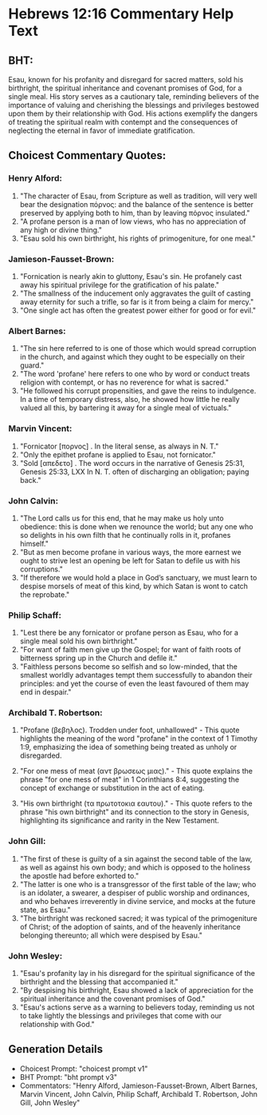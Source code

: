 # Hebrews 12:16 Commentary Help Text

## BHT:
Esau, known for his profanity and disregard for sacred matters, sold his birthright, the spiritual inheritance and covenant promises of God, for a single meal. His story serves as a cautionary tale, reminding believers of the importance of valuing and cherishing the blessings and privileges bestowed upon them by their relationship with God. His actions exemplify the dangers of treating the spiritual realm with contempt and the consequences of neglecting the eternal in favor of immediate gratification.

## Choicest Commentary Quotes:
### Henry Alford:
1. "The character of Esau, from Scripture as well as tradition, will very well bear the designation πόρνος: and the balance of the sentence is better preserved by applying both to him, than by leaving πόρνος insulated."
2. "A profane person is a man of low views, who has no appreciation of any high or divine thing."
3. "Esau sold his own birthright, his rights of primogeniture, for one meal."

### Jamieson-Fausset-Brown:
1. "Fornication is nearly akin to gluttony, Esau's sin. He profanely cast away his spiritual privilege for the gratification of his palate." 
2. "The smallness of the inducement only aggravates the guilt of casting away eternity for such a trifle, so far is it from being a claim for mercy." 
3. "One single act has often the greatest power either for good or for evil."

### Albert Barnes:
1. "The sin here referred to is one of those which would spread corruption in the church, and against which they ought to be especially on their guard."
2. "The word 'profane' here refers to one who by word or conduct treats religion with contempt, or has no reverence for what is sacred."
3. "He followed his corrupt propensities, and gave the reins to indulgence. In a time of temporary distress, also, he showed how little he really valued all this, by bartering it away for a single meal of victuals."

### Marvin Vincent:
1. "Fornicator [πορνος] . In the literal sense, as always in N. T."
2. "Only the epithet profane is applied to Esau, not fornicator."
3. "Sold [απεδετο] . The word occurs in the narrative of Genesis 25:31, Genesis 25:33, LXX In N. T. often of discharging an obligation; paying back."

### John Calvin:
1. "The Lord calls us for this end, that he may make us holy unto obedience: this is done when we renounce the world; but any one who so delights in his own filth that he continually rolls in it, profanes himself."
2. "But as men become profane in various ways, the more earnest we ought to strive lest an opening be left for Satan to defile us with his corruptions."
3. "If therefore we would hold a place in God’s sanctuary, we must learn to despise morsels of meat of this kind, by which Satan is wont to catch the reprobate."

### Philip Schaff:
1. "Lest there be any fornicator or profane person as Esau, who for a single meal sold his own birthright." 
2. "For want of faith men give up the Gospel; for want of faith roots of bitterness spring up in the Church and defile it."
3. "Faithless persons become so selfish and so low-minded, that the smallest worldly advantages tempt them successfully to abandon their principles: and yet the course of even the least favoured of them may end in despair."

### Archibald T. Robertson:
1. "Profane (βεβηλος). Trodden under foot, unhallowed" - This quote highlights the meaning of the word "profane" in the context of 1 Timothy 1:9, emphasizing the idea of something being treated as unholy or disregarded.

2. "For one mess of meat (αντ βρωσεως μιας)." - This quote explains the phrase "for one mess of meat" in 1 Corinthians 8:4, suggesting the concept of exchange or substitution in the act of eating.

3. "His own birthright (τα πρωτοτοκια εαυτου)." - This quote refers to the phrase "his own birthright" and its connection to the story in Genesis, highlighting its significance and rarity in the New Testament.

### John Gill:
1. "The first of these is guilty of a sin against the second table of the law, as well as against his own body; and which is opposed to the holiness the apostle had before exhorted to."
2. "The latter is one who is a transgressor of the first table of the law; who is an idolater, a swearer, a despiser of public worship and ordinances, and who behaves irreverently in divine service, and mocks at the future state, as Esau."
3. "The birthright was reckoned sacred; it was typical of the primogeniture of Christ; of the adoption of saints, and of the heavenly inheritance belonging thereunto; all which were despised by Esau."

### John Wesley:
1. "Esau's profanity lay in his disregard for the spiritual significance of the birthright and the blessing that accompanied it."
2. "By despising his birthright, Esau showed a lack of appreciation for the spiritual inheritance and the covenant promises of God."
3. "Esau's actions serve as a warning to believers today, reminding us not to take lightly the blessings and privileges that come with our relationship with God."


## Generation Details
- Choicest Prompt: "choicest prompt v1"
- BHT Prompt: "bht prompt v3"
- Commentators: "Henry Alford, Jamieson-Fausset-Brown, Albert Barnes, Marvin Vincent, John Calvin, Philip Schaff, Archibald T. Robertson, John Gill, John Wesley"

